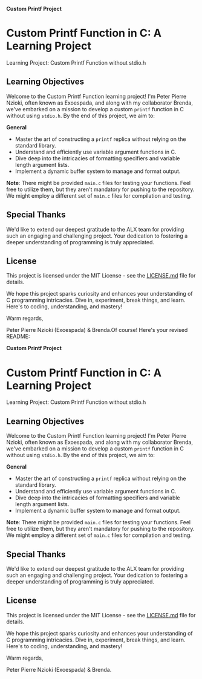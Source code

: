 
**Custom Printf Project**

# Custom Printf Function in C: A Learning Project
Learning Project: Custom Printf Function without stdio.h

## Learning Objectives
Welcome to the Custom Printf Function learning project! I'm Peter Pierre Nzioki, often known as Exoespada, and along with my collaborator Brenda, we've embarked on a mission to develop a custom `printf` function in C without using `stdio.h`. By the end of this project, we aim to:

**General**
- Master the art of constructing a `printf` replica without relying on the standard library.
- Understand and efficiently use variable argument functions in C.
- Dive deep into the intricacies of formatting specifiers and variable length argument lists.
- Implement a dynamic buffer system to manage and format output.

**Note**: 
There might be provided `main.c` files for testing your functions. Feel free to utilize them, but they aren't mandatory for pushing to the repository. We might employ a different set of `main.c` files for compilation and testing.

## Special Thanks
We'd like to extend our deepest gratitude to the ALX team for providing such an engaging and challenging project. Your dedication to fostering a deeper understanding of programming is truly appreciated.

## License
This project is licensed under the MIT License - see the [LICENSE.md](LICENSE.md) file for details.

We hope this project sparks curiosity and enhances your understanding of C programming intricacies. Dive in, experiment, break things, and learn. Here's to coding, understanding, and mastery!

Warm regards,

Peter Pierre Nzioki (Exoespada) & Brenda.Of course! Here's your revised README:

**Custom Printf Project**

# Custom Printf Function in C: A Learning Project
Learning Project: Custom Printf Function without stdio.h

## Learning Objectives
Welcome to the Custom Printf Function learning project! I'm Peter Pierre Nzioki, often known as Exoespada, and along with my collaborator Brenda, we've embarked on a mission to develop a custom `printf` function in C without using `stdio.h`. By the end of this project, we aim to:

**General**
- Master the art of constructing a `printf` replica without relying on the standard library.
- Understand and efficiently use variable argument functions in C.
- Dive deep into the intricacies of formatting specifiers and variable length argument lists.
- Implement a dynamic buffer system to manage and format output.

**Note**: 
There might be provided `main.c` files for testing your functions. Feel free to utilize them, but they aren't mandatory for pushing to the repository. We might employ a different set of `main.c` files for compilation and testing.

## Special Thanks
We'd like to extend our deepest gratitude to the ALX team for providing such an engaging and challenging project. Your dedication to fostering a deeper understanding of programming is truly appreciated.

## License
This project is licensed under the MIT License - see the [LICENSE.md](LICENSE.md) file for details.

We hope this project sparks curiosity and enhances your understanding of C programming intricacies. Dive in, experiment, break things, and learn. Here's to coding, understanding, and mastery!

Warm regards,

Peter Pierre Nzioki (Exoespada) & Brenda.
